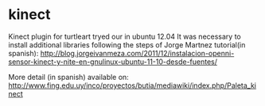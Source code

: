 kinect
======

Kinect plugin for turtleart tryed our in ubuntu 12.04
It was necessary to install additional libraries following the steps of Jorge Martnez tutorial(in spanish):
http://blog.jorgeivanmeza.com/2011/12/instalacion-openni-sensor-kinect-y-nite-en-gnulinux-ubuntu-11-10-desde-fuentes/

More detail (in spanish) available on:
http://www.fing.edu.uy/inco/proyectos/butia/mediawiki/index.php/Paleta_kinect
